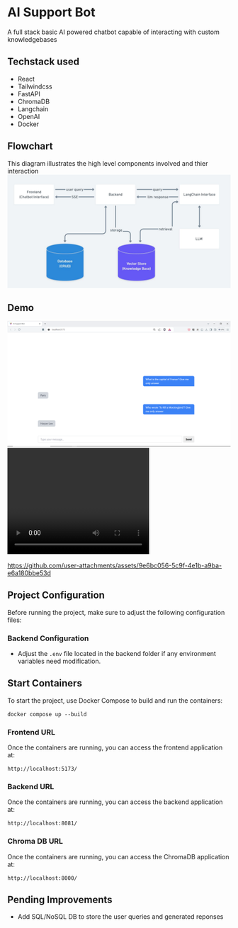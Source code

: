 # AI Support Bot

A full stack basic AI powered chatbot capable of interacting with custom knowledgebases

## Techstack used
- React
- Tailwindcss
- FastAPI
- ChromaDB
- Langchain
- OpenAI
- Docker


## Flowchart
This diagram illustrates the high level components involved and thier interaction
<img src="./media/flowchart.JPG" alt="Flowchart"/>

## Demo
<img src="./media/chatbot.png" alt="Chatbot"/>

<video width="320" height="240" controls>
  <source src="./media/chatbot_demo.mp4" type="video/mp4">
</video>


https://github.com/user-attachments/assets/9e6bc056-5c9f-4e1b-a9ba-e6a180bbe53d



## Project Configuration
Before running the project, make sure to adjust the following configuration files:

### Backend Configuration
- Adjust the `.env` file located in the backend folder if any environment variables need modification.



## Start Containers
To start the project, use Docker Compose to build and run the containers:
```
docker compose up --build
```

### Frontend URL
Once the containers are running, you can access the frontend application at:
```
http://localhost:5173/
```

### Backend URL
Once the containers are running, you can access the backend application at:
```
http://localhost:8081/
```

### Chroma DB URL
Once the containers are running, you can access the ChromaDB application at:
```
http://localhost:8000/
```


## Pending Improvements
- Add SQL/NoSQL DB to store the user queries and generated reponses
